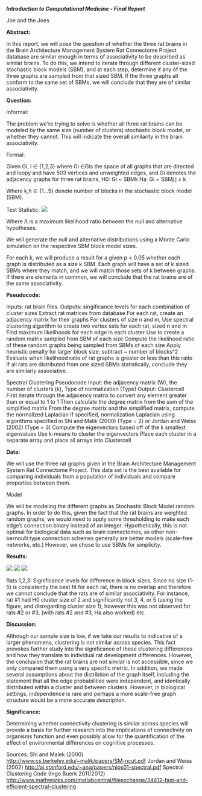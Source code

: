 ***Introduction to Computational Medicine - Final Report***

Joe and the Joes

**Abstract:**

In this report, we will pose the question of whether the three rat brains in the Brain Architecture Management System Rat Connectome Project database are similar enough in terms of associativity to be described as similar brains. To do this, we intend to iterate through different cluster-sized stochastic block models (SBM), and at each step, determine if any of the three graphs are sampled from that sized SBM. If the three graphs all conform to the same set of SBMs, we will conclude that they are of similar associativity.

**Question:**

Informal: 

The problem we're trying to solve is whether all three rat brains can be modeled by the same size (number of clusters) stochastic block model, or whether they cannot. This will indicate the overall similarity in the brain associativity.

Formal: 

Given Gi, i ∈ {1,2,3} where Gi ∈Gis the space of all graphs that are directed and loopy and have 503 vertices and unweighted edges, and Gi denotes the adjacency graphs for three rat brains,
H0: Gi ~ SBMk
Ha: Gi ~ SBMj j ≠ k

Where k,h ∈ {1…5} denote number of blocks in the stochastic block model (SBM).

Test Statistic:
 ![](http://i.imgur.com/JdKoTI4.png)

Where Λ is a maximum likelihood ratio between the null and alternative hypotheses.

We will generate the null and alternative distributions using a Monte Carlo simulation on the respective SBM block model sizes.

For each k, we will produce a result for a given p < 0.05 whether each graph is distributed as a size k SBM. Each graph will have a set of k sized SBMs where they match, and we will match those sets of k between graphs. If there are elements in common, we will conclude that the rat brains are of the same associativity.

**Pseudocode:**

Inputs: rat brain files. Outputs: singificance levels for each combination of cluster sizes
Extract rat matrices from database
For each rat, create an adjacency matrix for their graphs
For clusters of size n and m,
Use spectral clustering algorithm to create two vertex sets for each rat, sized n and m
Find maximum likelihoods for each edge in each cluster
Use to create a random matrix sampled from SBM of each size
Compute the likelihood ratio of these random graphs being sampled from SBMs of each size
	Apply heuristic penalty for larger block size: subtract ~ number of blocks^2
Evaluate when likelihood ratio of rat graphs is greater or less than this ratio
	If all rats are distributed from one sized SBMs statistically, conclude they are similarly associative.

Spectral Clustering Pseudocode
Input: the adjacency matrix (W), the number of clusters (k), Type of normalization (Type)
Output: Clustercell
First iterate through the adjacency matrix to convert any element greater than or equal to 1 to 1
Then calculate the degree matrix from the sum of the simplified matrix
From the degree matrix and the simplified matrix, compute the normalized Laplacian
If specified, normalization Laplacian using algorithms specified in Shi and Malik (2000) (Type = 2) or Jordan and Weiss (2002) (Type = 3)
Compute the eigenvectors based off of the k smallest eigenvalues
Use k-means to cluster the eigenvectors
Place each cluster in a separate array and place all arrays into Clustercell

**Data:**

We will use the three rat graphs given in the Brain Architecture Management System Rat Connectome Project. This data set is the best available for comparing individuals from a population of individuals and compare properties between them.

Model

We will be modeling the different graphs as Stochastic Block Model random graphs. In order to do this, given the fact that the rat brains are weighted random graphs, we would need to apply some thresholding to make each edge’s connection binary instead of an integer. Hypothetically, this is not optimal for biological data such as brain connectomes, as other non-bernoulli type connection schemes generally are better models (scale-free networks, etc.) However, we chose to use SBMs for simplicity.


**Results:**

![](http://i.imgur.com/FOEPDx6.jpg)
![](http://i.imgur.com/JFu1FIh.jpg)	
![](http://i.imgur.com/w9TrBvd.jpg)

Rats 1,2,3: Significance levels for difference in block sizes. Since no size (1-5) is consistently the best fit for each rat, there is no overlap and therefore we cannot conclude that the rats are of similar associativity. For instance, rat #1 had H0 cluster size of 2 and significantly not 3, 4, or 5 (using the figure, and disregarding cluster size 1), however this was not observed for rats #2 or #3, (with rats #2 and #3, Ha also worked) etc. 


**Discussion:**

Although our sample size is low, if we take our results to indicative of a larger phenomena, clustering is not similar across species. This fact provokes further study into the significance of these clustering differences and how they translate to individual rat development differences. However, the conclusion that the rat brains are not similar is not accessible, since we only compared them using a very specific metric. In addition, we made several assumptions about the distribtion of the graph itself, including the statement that all the edge probabilities were independent, and identically distributed within a cluster and between clusters. However, in biological settings, independence is rare and perhaps a more scale-free graph structure would be a more accurate description. 

**Significance:**

Determining whether connectivity clustering is similar across species will provide a basis for further research into the implications of connectivity on organisms function and even possibly allow for the quantification of the effect of environmental differences on cognitive processes.

Sources:
Shi and Malek (2000) http://www.cs.berkeley.edu/~malik/papers/SM-ncut.pdf
Jordan and Weiss (2002) http://ai.stanford.edu/~ang/papers/nips01-spectral.pdf
Spectral Clustering Code (Ingo Buerk 2011/2012)
 http://www.mathworks.com/matlabcentral/fileexchange/34412-fast-and-efficient-spectral-clustering

